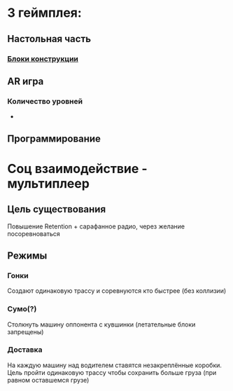 # 3 геймплея:
## Настольная часть
### [Блоки конструкции](!Блоки.md)

## AR игра
### Количество уровней
-

## Программирование
### 

# Соц взаимодействие - мультиплеер
## Цель существования
Повышение Retention + сарафанное радио, через желание посоревноваться

## Режимы
### Гонки
Создают одинаковую трассу и соревнуются кто быстрее (без коллизии)

### Сумо(?) 
Столкнуть машину оппонента с кувшинки (летательные блоки запрещены)

### Доставка
На каждую машину над водителем ставятся незакреплённые коробки. Цель пройти одинаковую трассу чтобы сохранить больше груза (при равном оставшемся грузе)